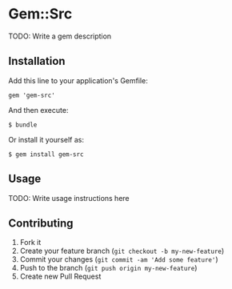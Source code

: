 # Gem::Src

TODO: Write a gem description

## Installation

Add this line to your application's Gemfile:

    gem 'gem-src'

And then execute:

    $ bundle

Or install it yourself as:

    $ gem install gem-src

## Usage

TODO: Write usage instructions here

## Contributing

1. Fork it
2. Create your feature branch (`git checkout -b my-new-feature`)
3. Commit your changes (`git commit -am 'Add some feature'`)
4. Push to the branch (`git push origin my-new-feature`)
5. Create new Pull Request
